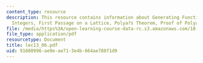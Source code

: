 ```yaml
---
content_type: resource
description: This resource contains information about Generating Functions on the
  Integers, First Passage on a Lattice, Polya?s Theorem, Proof of Polya?s Theorem,
file: /media/https%3A/open-learning-course-data-rc.s3.amazonaws.com/18-366-random-walks-and-diffusion-fall-2006/91608996ae9eae713e4b664ae788f1d9_lec13_06.pdf
file_type: application/pdf
resourcetype: Document
title: lec13_06.pdf
uid: 91608996-ae9e-ae71-3e4b-664ae788f1d9
---
```

